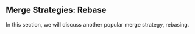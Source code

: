 ## Merge Strategies: Rebase

In this section, we will discuss another popular merge strategy, rebasing.
